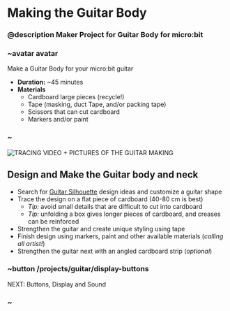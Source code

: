 # Making the Guitar Body
### @description Maker Project for Guitar Body for micro:bit  

### ~avatar avatar
Make a Guitar Body for your micro:bit guitar
* **Duration:** ~45 minutes
* **Materials**
  * Cardboard large pieces (recycle!)
  * Tape (masking, duct Tape, and/or packing tape)
  * Scissors that can cut cardboard  
  * Markers and/or paint  

### ~
![TRACING VIDEO + PICTURES OF THE GUITAR MAKING]()
## Design and Make the Guitar body and neck
* Search for [Guitar Silhouette](https://www.bing.com/images/search?q=Guitar+Silhouettes) design ideas and customize
a guitar shape
* Trace the design on a flat piece of cardboard (40-80 cm is best)
   * *Tip:* avoid small details that are difficult to cut into cardboard
   * *Tip:* unfolding a box gives longer pieces of cardboard, and creases can be reinforced
* Strengthen the guitar and create unique styling using tape
* Finish design using markers, paint and other available materials (*calling all artist!*) 
* Strengthen the guitar next with an angled cardboard strip (*optional*)  

### ~button /projects/guitar/display-buttons
NEXT: Buttons, Display and Sound
### ~